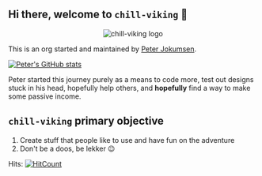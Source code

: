 ## Hi there, welcome to `chill-viking` 👋

<p align="center">
  <img src="https://chillviking.com/assets/chill-viking-720-logo.png" alt="chill-viking logo"/>
</p>

<!--
// todo: add social links if every create a social media presence.
-->

This is an org started and maintained by [Peter Jokumsen](https://github.com/peterjokumsen).

[![Peter's GitHub stats](https://stats.chillviking.dev/api?username=peterjokumsen&show_icons=true&theme=dracula)](https://github.com/anuraghazra/github-readme-stats)

Peter started this journey purely as a means to code more, test out designs stuck in his head, hopefully help others, and **hopefully** find a way to make some passive income.

## `chill-viking` primary objective

1. Create stuff that people like to use and have fun on the adventure
2. Don't be a doos, be lekker 😉

Hits: [![HitCount](https://hits.dwyl.com/chill-viking/github.svg?style=flat-square&show=unique)](http://hits.dwyl.com/chill-viking/github)

<!--

**Here are some ideas to get you started:**

🙋‍♀️ A short introduction - what is your organization all about?
🌈 Contribution guidelines - how can the community get involved?
👩‍💻 Useful resources - where can the community find your docs? Is there anything else the community should know?
🍿 Fun facts - what does your team eat for breakfast?
🧙 Remember, you can do mighty things with the power of [Markdown](https://docs.github.com/github/writing-on-github/getting-started-with-writing-and-formatting-on-github/basic-writing-and-formatting-syntax)
-->
